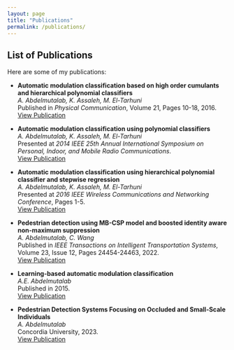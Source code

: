 ```yaml
---
layout: page
title: "Publications"
permalink: /publications/
---
```


## List of Publications
Here are some of my publications:

- **Automatic modulation classification based on high order cumulants and hierarchical polynomial classifiers**  
  *A. Abdelmutalab, K. Assaleh, M. El-Tarhuni*  
  Published in *Physical Communication*, Volume 21, Pages 10-18, 2016.  
  [View Publication](https://www.sciencedirect.com/science/article/abs/pii/S1874490716301094)


- **Automatic modulation classification using polynomial classifiers**  
  *A. Abdelmutalab, K. Assaleh, M. El-Tarhuni*  
  Presented at *2014 IEEE 25th Annual International Symposium on Personal, Indoor, and Mobile Radio Communications*.  
  [View Publication](#)

- **Automatic modulation classification using hierarchical polynomial classifier and stepwise regression**  
  *A. Abdelmutalab, K. Assaleh, M. El-Tarhuni*  
  Presented at *2016 IEEE Wireless Communications and Networking Conference*, Pages 1-5.  
  [View Publication](#)

- **Pedestrian detection using MB-CSP model and boosted identity aware non-maximum suppression**  
  *A. Abdelmutalab, C. Wang*  
  Published in *IEEE Transactions on Intelligent Transportation Systems*, Volume 23, Issue 12, Pages 24454-24463, 2022.  
  [View Publication](#)

- **Learning-based automatic modulation classification**  
  *A.E. Abdelmutalab*  
  Published in 2015.  
  [View Publication](#)

- **Pedestrian Detection Systems Focusing on Occluded and Small-Scale Individuals**  
  *A. Abdelmutalab*  
  Concordia University, 2023.  
  [View Publication](#)
